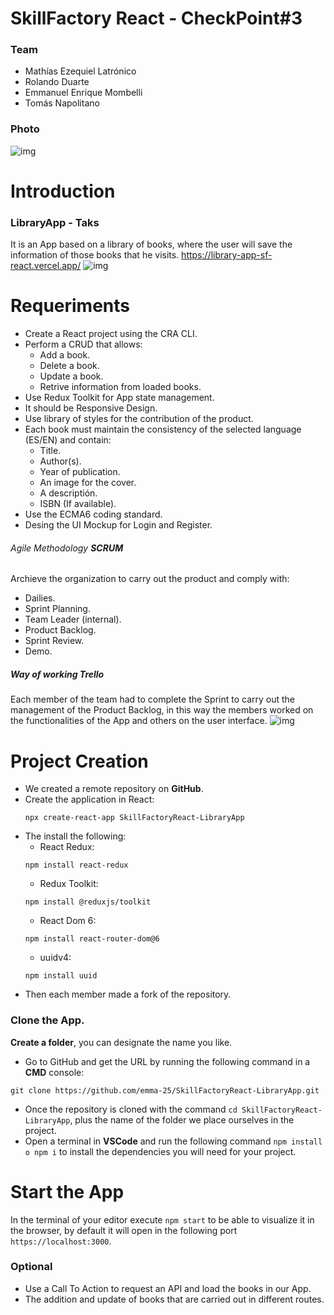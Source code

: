 # SkillFactory React - CheckPoint#3
### Team
- Mathías Ezequiel Latrónico
- Rolando Duarte
- Emmanuel Enrique Mombelli
- Tomás Napolitano

### Photo
![img](https://i.ibb.co/f8dF3gz/Skillers.png)

# Introduction
### LibraryApp - Taks
It is an App based on a library of books, where the user will save the information of those books that he visits.
https://library-app-sf-react.vercel.app/
![img](https://i.ibb.co/fHG1CMv/App.png)
# Requeriments
- Create a React project using the CRA CLI.
- Perform a CRUD that allows:
    - Add a book.
    - Delete a book.
    - Update a book.
    - Retrive information from loaded books.
- Use Redux Toolkit for App state management.
- It should be Responsive Design.
- Use library of styles for the contribution of the product.
- Each book must maintain the consistency of the selected language (ES/EN) and contain:
    - Title.
    - Author(s).
    - Year of publication.
    - An image for the cover.
    - A descriptión.
    - ISBN (If available).
- Use the ECMA6 coding standard.
- Desing the UI Mockup for Login and Register.

###### Agile Methodology **SCRUM**
Archieve the organization to carry out the product and comply with:
- Dailies.
- Sprint Planning.
- Team Leader (internal).
- Product Backlog.
- Sprint Review.
- Demo.
 ##### Way of working **Trello**
Each member of the team had to complete the Sprint to carry out the management of the Product Backlog, in this way the members worked on the functionalities of the App and others on the user interface.
![img](https://i.ibb.co/HGYySys/Trello.png)
# Project Creation
- We created a remote repository on **GitHub**.
- Create the application in React:
    ```
    npx create-react-app SkillFactoryReact-LibraryApp
    ```
- The install the following:
    - React Redux:
    ```
    npm install react-redux
    ```
    - Redux Toolkit:
    ```
    npm install @reduxjs/toolkit
    ```
    - React Dom 6:
    ```
    npm install react-router-dom@6
    ```
    - uuidv4:
    ```
    npm install uuid
    ```
- Then each member made a fork of the repository.
### Clone the App.
**Create a folder**, you can designate the name you like.
- Go to GitHub and get the URL by running the following command in a **CMD** console:
```
git clone https://github.com/emma-25/SkillFactoryReact-LibraryApp.git
```
- Once the repository is cloned with the command `cd SkillFactoryReact-LibraryApp`, plus the name of the folder we place ourselves in the project.
- Open a terminal in **VSCode** and run the following command `npm install o npm i` to install the dependencies you will need for your project.
# Start the App
In the terminal of your editor execute `npm start` to be able to visualize it in the browser, by default it will open in the following port `https://localhost:3000`.
### Optional
- Use a Call To Action to request an API and load the books in our App.
- The addition and update of books that are carried out in different routes.
